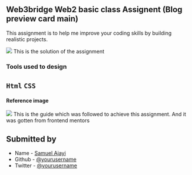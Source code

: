 ## Web3bridge Web2 basic class Assignent (Blog preview card main)

This assignment is to help me improve your coding skills by building realistic projects. 

<img src="../blog-preview-card-main/assets/images/solution.png" />
This is the solution of the assignment

### Tools used to design
`Html`
`CSS`
---

#### Reference image 
<img src="../blog-preview-card-main/preview.jpg" />
This is the guide which was followed to achieve this assignment. And it was gotten from frontend mentors




## Submitted by

- Name - [Samuel Ajayi](https://www.your-site.com)
- Github - [@yourusername](https://www.frontendmentor.io/profile/yourusername)
- Twitter - [@yourusername](https://www.twitter.com/yourusername)